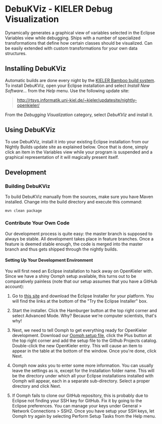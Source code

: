 # DebuKViz - KIELER Debug Visualization

Dynamically generates a graphical view of variables selected in the Eclipse Variables view while debugging. Ships with a number of specialized transformations that define how certain classes should be visualized. Can be easily extended with custom transformations for your own data structures.


## Installing DebuKViz

Automatic builds are done every night by the [KIELER Bamboo build system](http://rtsys.informatik.uni-kiel.de/bamboo). To install DebuKViz, open your Eclipse installation and select _Install New Software..._ from the _Help_ menu. Use the following update site:

> http://rtsys.informatik.uni-kiel.de/~kieler/updatesite/nightly-openkieler/

From the _Debugging Visualization_ category, select _DebuKViz_ and install it.


## Using DebuKViz

To use DebuKViz, install it into your existing Eclipse installation from our Nightly Builds update site as explained below. Once that is done, simply click an item in the Variables view while your program is suspended and a graphical representation of it will magically present itself.


## Development

### Building DebuKViz

To build DebuKViz manually from the sources, make sure you have Maven installed. Change into the build directory and execute this command:

    mvn clean package


### Contribute Your Own Code

Our development process is quite easy: the master branch is supposed to always be stable. All development takes place in feature branches. Once a feature is deemed stable enough, the code is merged into the master branch and thus gets shipped through the nightly builds.

#### Setting Up Your Development Environment

You will first need an Eclipse installation to hack away on OpenKieler with. Since we have a shiny Oomph setup available, this turns out to be comparatively painless (note that our setup assumes that you have a GitHub account):

1. Go to [this site](https://www.eclipse.org/downloads/index.php) and download the Eclipse Installer for your platform. You will find the links at the bottom of the "Try the Eclipse Installer" box.

2. Start the installer. Click the Hamburger button at the top right corner and select Advanced Mode. Why? Because we're computer scientists, that's why!

3. Next, we need to tell Oomph to get everything ready for OpenKieler development. Download our [Oomph setup file](https://raw.githubusercontent.com/OpenKieler/config/master/OpenKieler.setup), click the Plus button at the top right corner and add the setup file to the Github Projects catalog. Double-click the new OpenKieler entry. This will cause an item to appear in the table at the bottom of the window. Once you're done, click Next.

3. Oomph now asks you to enter some more information. You can usually leave the settings as is, except for the Installation folder name. This will be the directory under which all your Eclipse installations installed with Oomph will appear, each in a separate sub-directory. Select a proper directory and click Next.

5. If Oomph fails to clone our GitHub repository, this is probably due to Eclipse not finding your SSH key for GitHub. Fix it by going to the Eclipse preferences. You can manage your keys under General > Network Connections > SSH2. Once you have setup your SSH keys, let Oomph try again by selecting Perform Setup Tasks from the Help menu.
